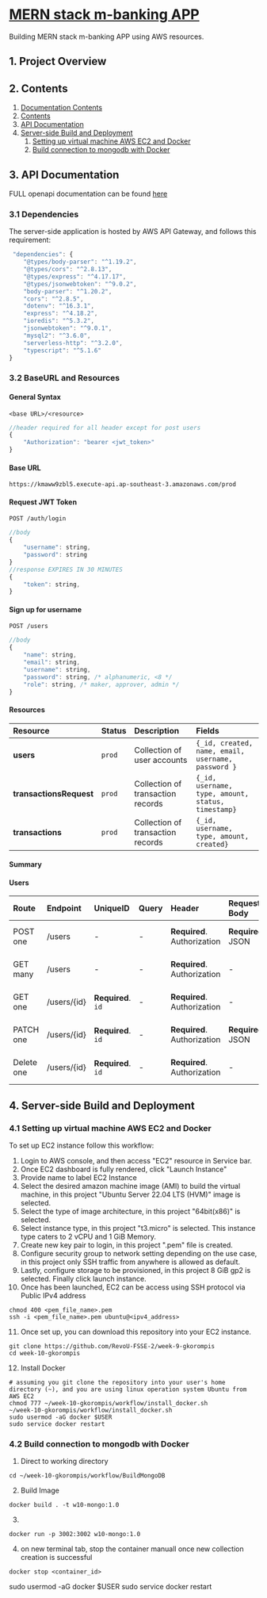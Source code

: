 # [MERN stack m-banking APP]()

Building MERN stack m-banking APP using AWS resources.

## 1. Project Overview

## 2. Contents
1. [Documentation Contents](#1-documentation-contents)
2. [Contents](#2-contents)
3. [API Documentation](#3-api-documentation)
4. [Server-side Build and Deployment](#4-server-side-build-and-deployment)
    1. [Setting up virtual machine AWS EC2 and Docker](#41-setting-up-virtual-machine-aws-ec2-and-docker)
    2. [Build connection to mongodb with Docker](#42-build-connection-to-mongodb-with-docker)



## 3. API Documentation

FULL openapi documentation can be found [here](https://kmaww9zbl5.execute-api.ap-southeast-3.amazonaws.com/prod/api-docs/)

### 3.1 Dependencies
The server-side application is hosted by AWS API Gateway, and follows this requirement:
```javascript
 "dependencies": {
    "@types/body-parser": "^1.19.2",
    "@types/cors": "^2.8.13",
    "@types/express": "^4.17.17",
    "@types/jsonwebtoken": "^9.0.2",
    "body-parser": "^1.20.2",
    "cors": "^2.8.5",
    "dotenv": "^16.3.1",
    "express": "^4.18.2",
    "ioredis": "^5.3.2",
    "jsonwebtoken": "^9.0.1",
    "mysql2": "^3.6.0",
    "serverless-http": "^3.2.0",
    "typescript": "^5.1.6"
}
```

### 3.2 BaseURL and Resources

#### General Syntax
```http
<base URL>/<resource>
```
```javascript
//header required for all header except for post users
{
    "Authorization": "bearer <jwt_token>"
}
```

#### Base URL
```http
https://kmaww9zbl5.execute-api.ap-southeast-3.amazonaws.com/prod
```

#### Request JWT Token
```http
POST /auth/login
```
```javascript
//body
{
    "username": string,
    "password": string
}
//response EXPIRES IN 30 MINUTES
{
    "token": string,
}
```
#### Sign up for username
```http
POST /users
```
```javascript
//body
{
    "name": string,
    "email": string,
    "username": string,
    "password": string, /* alphanumeric, <8 */
    "role": string, /* maker, approver, admin */
}
```


#### Resources

| Resource       | Status | Description                          | Fields        |
| :------------- | :----- | :----------------------------------- | :------------ |
| **users**        | `prod`  | Collection of user accounts        | `{_id, created, name, email, username, password }`          |
| **transactionsRequest** | `prod` | Collection of transaction records   | `{_id, username, type, amount, status, timestamp}`            |
| **transactions** | `prod` | Collection of transaction records   | `{_id, username, type, amount, created}`            |

#### Summary
#### Users
| Route         | Endpoint             | UniqueID               | Query      | Header        | Request Body       | Response Description             |
| :------------ | :------------------- | :--------------------- | :------------------ | :------------ | :----------------- | :-------------------------------- |
| POST one      | /users        | -                     | - | **Required**. Authorization| **Required**. JSON | Status of the POST operation      |
| GET many      | /users      | -                     | - | **Required**. Authorization| -                 | Array of transaction documents   |
| GET one       | /users/{id}   | **Required**. `id`     | - | **Required**. Authorization| -                 | Single transaction document       |
| PATCH one     | /users/{id}   | **Required**. `id`     | - | **Required**. Authorization| **Required**. JSON | Status of the PATCH operation     |
| Delete one    | /users/{id}   | **Required**. `id`     | - | **Required**. Authorization| -                 | Status of the DELETE operation    |

## 4. Server-side Build and Deployment
### 4.1 Setting up virtual machine AWS EC2 and Docker

To set up EC2 instance follow this workflow:
1. Login to AWS console, and then access "EC2" resource in Service bar.
2. Once EC2 dashboard is fully rendered, click "Launch Instance"
3. Provide name to label EC2 Instance
4. Select the desired amazon machine image (AMI) to build the virtual machine, in this project "Ubuntu Server 22.04 LTS (HVM)" image is selected.
5. Select the type of image architecture, in this project "64bit(x86)" is selected.
6. Select instance type, in this project "t3.micro" is selected. This instance type caters to 2 vCPU and 1 GiB Memory.
7. Create new key pair to login, in this project ".pem" file is created.
8. Configure security group to network setting depending on the use case, in this project only SSH traffic from anywhere is allowed as default.
9. Lastly, configure storage to be provisioned, in this project 8 GiB gp2 is selected. Finally click launch instance.
10. Once has been launched, EC2 can be access using SSH protocol via Public IPv4 address
```
chmod 400 <pem_file_name>.pem
ssh -i <pem_file_name>.pem ubuntu@<ipv4_address>
```
11. Once set up, you can download this repository into your EC2 instance.
```
git clone https://github.com/RevoU-FSSE-2/week-9-gkorompis
cd week-10-gkorompis
```
12. Install Docker
```
# assuming you git clone the repository into your user's home directory (~), and you are using linux operation system Ubuntu from AWS EC2
chmod 777 ~/week-10-gkorompis/workflow/install_docker.sh
~/week-10-gkorompis/workflow/install_docker.sh
sudo usermod -aG docker $USER
sudo service docker restart
```

### 4.2 Build connection to mongodb with Docker
1. Direct to working directory
```
cd ~/week-10-gkorompis/workflow/BuildMongoDB
```
2. Build Image
```
docker build . -t w10-mongo:1.0
```
3. 
```
docker run -p 3002:3002 w10-mongo:1.0
```
4. on new terminal tab, stop the container manuall once new collection creation is successful
```
docker stop <container_id>
```






sudo usermod -aG docker $USER
sudo service docker restart